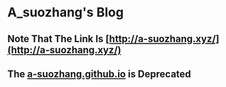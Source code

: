 # A_suozhang's Blog

## Note That The Link Is [http://a-suozhang.xyz/](http://a-suozhang.xyz/)
 
## The [a-suozhang.github.io](a-suozhang.github.io) is Deprecated
